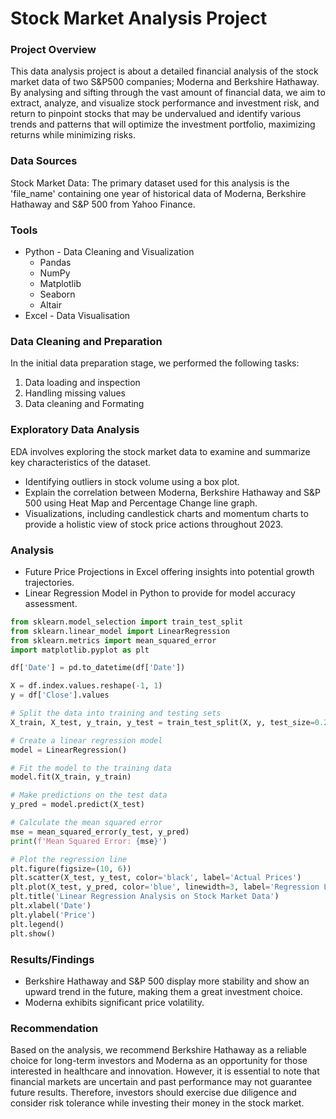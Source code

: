 # Stock Market Analysis Project

### Project Overview

This data analysis project is about a detailed financial analysis of the stock market data of two S&P500 companies; Moderna and Berkshire Hathaway. By analysing and sifting through the vast amount of financial data, we aim to extract, analyze, and visualize stock performance and investment risk, and return to pinpoint stocks that may be undervalued and identify various trends and patterns that will optimize the investment portfolio, maximizing returns while minimizing risks.

### Data Sources

Stock Market Data: The primary dataset used for this analysis is the 'file_name' containing one year of historical data of Moderna, Berkshire Hathaway and S&P 500 from Yahoo Finance.

### Tools
- Python - Data Cleaning and Visualization
  - Pandas
  - NumPy
  - Matplotlib
  - Seaborn
  - Altair
- Excel - Data Visualisation

### Data Cleaning and Preparation

In the initial data preparation stage, we performed the following tasks:
1. Data loading and inspection
2. Handling missing values
3. Data cleaning and Formating

### Exploratory Data Analysis

EDA involves exploring the stock market data to examine and summarize key characteristics of the dataset.
- Identifying outliers in stock volume using a box plot.
- Explain the correlation between Moderna, Berkshire Hathaway and S&P 500 using Heat Map and Percentage Change line graph.
- Visualizations, including candlestick charts and momentum charts to provide a holistic view of stock price actions throughout 2023.

### Analysis
- Future Price Projections in Excel offering insights into potential growth trajectories.
- Linear Regression Model in Python to provide for model accuracy assessment.
```python
from sklearn.model_selection import train_test_split
from sklearn.linear_model import LinearRegression
from sklearn.metrics import mean_squared_error
import matplotlib.pyplot as plt

df['Date'] = pd.to_datetime(df['Date'])

X = df.index.values.reshape(-1, 1)
y = df['Close'].values

# Split the data into training and testing sets
X_train, X_test, y_train, y_test = train_test_split(X, y, test_size=0.2, random_state=42)

# Create a linear regression model
model = LinearRegression()

# Fit the model to the training data
model.fit(X_train, y_train)

# Make predictions on the test data
y_pred = model.predict(X_test)

# Calculate the mean squared error
mse = mean_squared_error(y_test, y_pred)
print(f'Mean Squared Error: {mse}')

# Plot the regression line
plt.figure(figsize=(10, 6))
plt.scatter(X_test, y_test, color='black', label='Actual Prices')
plt.plot(X_test, y_pred, color='blue', linewidth=3, label='Regression Line')
plt.title('Linear Regression Analysis on Stock Market Data')
plt.xlabel('Date')
plt.ylabel('Price')
plt.legend()
plt.show()
```

### Results/Findings
- Berkshire Hathaway and S&P 500 display more stability and show an upward trend in the future, making them a great investment choice.
- Moderna exhibits significant price volatility.

### Recommendation
Based on the analysis, we recommend Berkshire Hathaway as a reliable choice for long-term investors and Moderna as an opportunity for those interested in healthcare and innovation. However, it is essential to note that financial markets are uncertain and past performance may not guarantee future results. Therefore, investors should exercise due diligence and consider risk tolerance while investing their money in the stock market. 
